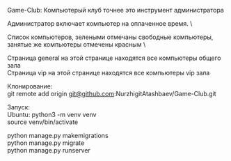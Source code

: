 Game-Club:
Компьютерый клуб точнее это инструмент администратора 

Администратор включает компьютер на оплаченное время. \

Список компьютеров, зелеными отмечаны свободные компьютеры,
занятые же компьютеры отмечены красным \

Страница general на этой странице находятся все компьютеры общего зала \
Страница  vip на этой странице находятся все компьютеры vip зала 


Клонирование: \
git remote add origin git@github.com:NurzhigitAtashbaev/Game-Club.git

Запуск: \
Ubuntu: python3 -m venv venv \
source venv/bin/activate 

python manage.py makemigrations \
python manage.py migrate \
python manage.py runserver
